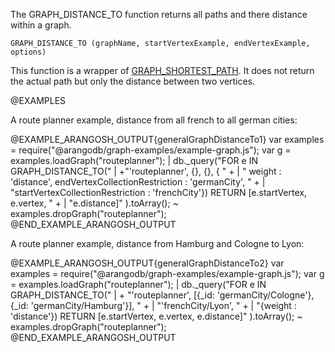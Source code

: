 

The GRAPH\_DISTANCE\_TO function returns all paths and there distance within a graph.

`GRAPH_DISTANCE_TO (graphName, startVertexExample, endVertexExample, options)`

This function is a wrapper of [GRAPH\_SHORTEST\_PATH](#graphshortestpath).
It does not return the actual path but only the distance between two vertices.

@EXAMPLES

A route planner example, distance from all french to all german cities:

@EXAMPLE_ARANGOSH_OUTPUT{generalGraphDistanceTo1}
  var examples = require("@arangodb/graph-examples/example-graph.js");
  var g = examples.loadGraph("routeplanner");
| db._query("FOR e IN GRAPH_DISTANCE_TO("
| +"'routeplanner', {}, {}, { " +
| " weight : 'distance', endVertexCollectionRestriction : 'germanCity', " +
| "startVertexCollectionRestriction : 'frenchCity'}) RETURN [e.startVertex, e.vertex, " +
| "e.distance]"
).toArray();
~ examples.dropGraph("routeplanner");
@END_EXAMPLE_ARANGOSH_OUTPUT

A route planner example, distance from Hamburg and Cologne to Lyon:

@EXAMPLE_ARANGOSH_OUTPUT{generalGraphDistanceTo2}
  var examples = require("@arangodb/graph-examples/example-graph.js");
  var g = examples.loadGraph("routeplanner");
| db._query("FOR e IN GRAPH_DISTANCE_TO("
| + "'routeplanner', [{_id: 'germanCity/Cologne'},{_id: 'germanCity/Hamburg'}], " +
| "'frenchCity/Lyon', " +
| "{weight : 'distance'}) RETURN [e.startVertex, e.vertex, e.distance]"
).toArray();
~ examples.dropGraph("routeplanner");
@END_EXAMPLE_ARANGOSH_OUTPUT


